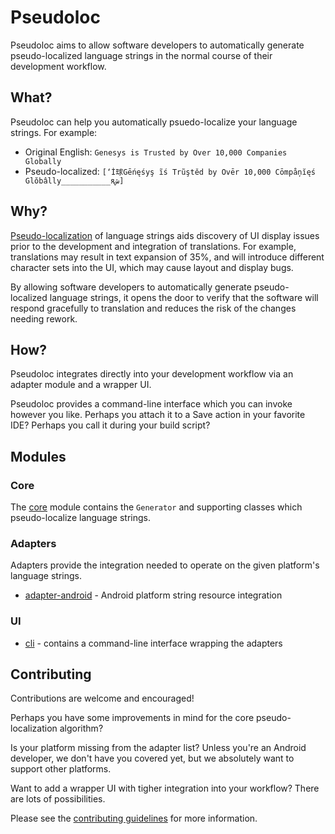 # Pseudoloc

Pseudoloc aims to allow software developers to automatically generate pseudo-localized language strings in the normal course of their development workflow.

## What?

Pseudoloc can help you automatically psuedo-localize your language strings. For example:

- Original English: `Genesys is Trusted by Over 10,000 Companies Globally`
- Pseudo-localized: `[‘İ球Gēńęśyş ĩś Trũştěd by Ovēr 10,000 Cōmpåņĭęś Glŏbâlly___________яش]`

## Why?

[Pseudo-localization](https://en.wikipedia.org/wiki/Pseudolocalization) of language strings aids discovery of UI display issues prior to the development and integration of translations. For example, translations may result in text expansion of 35%, and will introduce different character sets into the UI, which may cause layout and display bugs.
 
By allowing software developers to automatically generate pseudo-localized language strings, it opens the door to verify that the software will respond gracefully to translation and reduces the risk of the changes needing rework.

## How?
 
Pseudoloc integrates directly into your development workflow via an adapter module and a wrapper UI.

Pseudoloc provides a command-line interface which you can invoke however you like. Perhaps you attach it to a Save action in your favorite IDE? Perhaps you call it during your build script?

## Modules

### Core

The [core](core/README.md) module contains the `Generator` and supporting classes which pseudo-localize language strings.

### Adapters

Adapters provide the integration needed to operate on the given platform's language strings.

- [adapter-android](adapter-android/README.md) - Android platform string resource integration 

### UI

- [cli](cli/README.md) - contains a command-line interface wrapping the adapters  

## Contributing

Contributions are welcome and encouraged!

Perhaps you have some improvements in mind for the core pseudo-localization algorithm?

Is your platform missing from the adapter list? Unless you're an Android developer, we don't have you covered yet, but we absolutely want to support other platforms.

Want to add a wrapper UI with tigher integration into your workflow? There are lots of possibilities.

Please see the [contributing guidelines](CONTRIBUTING.md) for more information.
